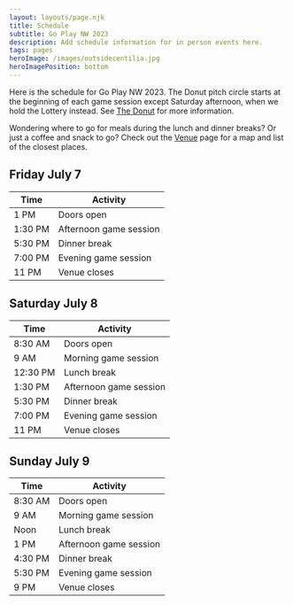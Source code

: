 ```yaml
---
layout: layouts/page.njk
title: Schedule
subtitle: Go Play NW 2023
description: Add schedule information for in person events here.
tags: pages
heroImage: /images/outsidecentilia.jpg
heroImagePosition: bottom
---
```


Here is the schedule for Go Play NW 2023. The Donut pitch circle starts at the beginning of each game session except Saturday afternoon, when we hold the Lottery instead. See [The Donut](the-donut.ml) for more information. 

Wondering where to go for meals during the lunch and dinner breaks? Or just a coffee and snack to go? Check out the [Venue](venue-inperson.ml#food) page for a map and list of the closest places.

## Friday July 7
| Time | Activity |
| --- | --- |
| 1 PM | Doors open |
| 1:30 PM | Afternoon game session |
| 5:30 PM | Dinner break |
| 7:00 PM | Evening game session |
| 11 PM | Venue closes| 

## Saturday July 8
| Time | Activity |
| --- | --- |
| 8:30 AM | Doors open |
| 9 AM | Morning game session |
| 12:30 PM | Lunch break |
| 1:30 PM | Afternoon game session |
| 5:30 PM | Dinner break |
| 7:00 PM | Evening game session
| 11 PM | Venue closes |

## Sunday July 9
| Time | Activity |
| --- | --- |
| 8:30 AM | Doors open |
| 9 AM | Morning game session |
| Noon | Lunch break |
| 1 PM | Afternoon game session |
| 4:30 PM | Dinner break |
| 5:30 PM | Evening game session |
| 9 PM | Venue closes |
